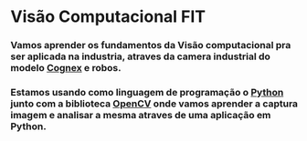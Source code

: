 # Visão Computacional FIT
### Vamos aprender os fundamentos da Visão computacional pra ser aplicada na industria, atraves da camera industrial do modelo [Cognex](https://www.cognex.com/) e robos.
### Estamos usando como linguagem de programação o [Python](https://www.python.org/) junto com a biblioteca [OpenCV](https://opencv.org/) onde vamos aprender a captura imagem e analisar a mesma atraves de uma aplicação em Python.

